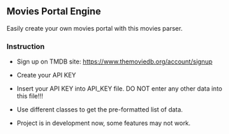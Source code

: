 ## Movies Portal Engine

 Easily create your own movies portal with this movies parser.

### Instruction
* Sign up on TMDB site: https://www.themoviedb.org/account/signup
* Create your API KEY
* Insert your API KEY into API_KEY file. DO NOT enter any other data into this file!!!
* Use different classes to get the pre-formatted list of data.


* Project is in development now, some features may not work.

